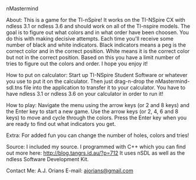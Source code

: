 nMastermind

About:
This is a game for the TI-nSpire!  It works on the TI-NSpire CX with ndless 3.1 or ndless 3.6 and should work on all of the TI-nspire models.  The goal is to figure out what colors and in what order have been choosen.  You do this with making decisive attempts.  Each time you'll receive some number of black and white indicators.  Black indicators means a peg is the correct color and in the correct position.  White means it is the correct color but not in the correct position.  Based on this you have a limit number of tries to figure out the colors and order.  I hope you enjoy it!

How to put on calculator:
Start up TI-NSpire Student Software or whatever you use to put it on the calculator.  Then just drag-n-drop the nMastermind-sdl.tns file into the application to transfer it to your calculator.  You have to have ndless 3.1 or ndless 3.6 on your calculator in order to run it!

How to play:
Navigate the menu using the arrow keys (or 2 and 8 keys) and the Enter key to start a new game.
Use the arrow keys (or 2, 4, 6 and 8 keys) to move and cycle through the colors.
Press the Enter key when you are ready to find out what indicators you get.

Extra:
For added fun you can change the number of holes, colors and tries!

Source:
I included my source.  I programmed with C++ which you can find out more here: http://blog.tangrs.id.au/?p=712  It uses nSDL as well as the ndless Software Development Kit.

Contact Me:
A.J. Orians
E-mail: ajorians@gmail.com
